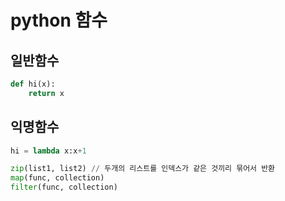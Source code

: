 # python 함수

## 일반함수

```py
def hi(x):
    return x
```

## 익명함수

```py
hi = lambda x:x+1

zip(list1, list2) // 두개의 리스트를 인덱스가 같은 것끼리 묶어서 반환
map(func, collection)
filter(func, collection)
```

